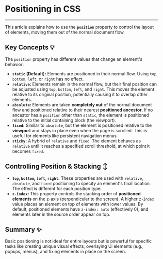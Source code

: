 # **Positioning in CSS**

---

This article explains how to use the **`position`** property to control the layout of elements, moving them out of the normal document flow.


## **Key Concepts** 💡

The `position` property has different values that change an element's behavior:

* **`static` (Default):** Elements are positioned in their normal flow. Using `top`, `bottom`, `left`, or `right` has no effect.
* **`relative`:** Elements remain in the normal flow, but their final position can be adjusted using `top`, `bottom`, `left`, and `right`. This moves the element relative to its original position, potentially causing it to overlap other elements.
* **`absolute`:** Elements are taken **completely out** of the normal document flow and positioned relative to their nearest **positioned ancestor**. If no ancestor has a `position` other than `static`, the element is positioned relative to the initial containing block (the viewport).
* **`fixed`:** Similar to `absolute`, but the element is positioned relative to the **viewport** and stays in place even when the page is scrolled. This is useful for elements like persistent navigation menus.
* **`sticky`:** A hybrid of `relative` and `fixed`. The element behaves as `relative` until it reaches a specified scroll threshold, at which point it becomes `fixed`.

## **Controlling Position & Stacking** ↕️

* **`top`, `bottom`, `left`, `right`:** These properties are used with `relative`, `absolute`, and `fixed` positioning to specify an element's final location. The effect is different for each position type.
* **`z-index`:** This property controls the stacking order of **positioned elements** on the z-axis (perpendicular to the screen). A higher `z-index` value places an element on top of elements with lower values. By default, positioned elements have `z-index: auto` (effectively 0), and elements later in the source order appear on top.

## **Summary** ✨

Basic positioning is not ideal for entire layouts but is powerful for specific tasks like creating unique visual effects, overlaying UI elements (e.g., popups, menus), and fixing elements in place on the screen.